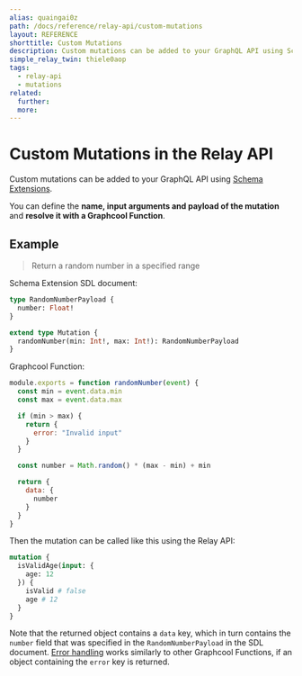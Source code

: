 ```yaml
---
alias: quaingai0z
path: /docs/reference/relay-api/custom-mutations
layout: REFERENCE
shorttitle: Custom Mutations
description: Custom mutations can be added to your GraphQL API using Schema Extensions.
simple_relay_twin: thiele0aop
tags:
  - relay-api
  - mutations
related:
  further:
  more:
---
```


# Custom Mutations in the Relay API

Custom mutations can be added to your GraphQL API using [Schema Extensions]().

You can define the **name, input arguments and payload of the mutation** and **resolve it with a Graphcool Function**.

## Example

> Return a random number in a specified range

Schema Extension SDL document:

```graphql
type RandomNumberPayload {
  number: Float!
}

extend type Mutation {
  randomNumber(min: Int!, max: Int!): RandomNumberPayload
}
```

Graphcool Function:

```js
module.exports = function randomNumber(event) {
  const min = event.data.min
  const max = event.data.max

  if (min > max) {
    return {
      error: "Invalid input"
    }
  }

  const number = Math.random() * (max - min) + min

  return {
    data: {
      number
    }
  }
}
```

Then the mutation can be called like this using the Relay API:

```graphql
mutation {
  isValidAge(input: {
    age: 12
  }) {
    isValid # false
    age # 12
  }
}
```

Note that the returned object contains a `data` key, which in turn contains the `number` field that was specified in the `RandomNumberPayload` in the SDL document. [Error handling]() works similarly to other Graphcool Functions, if an object containing the `error` key is returned.
